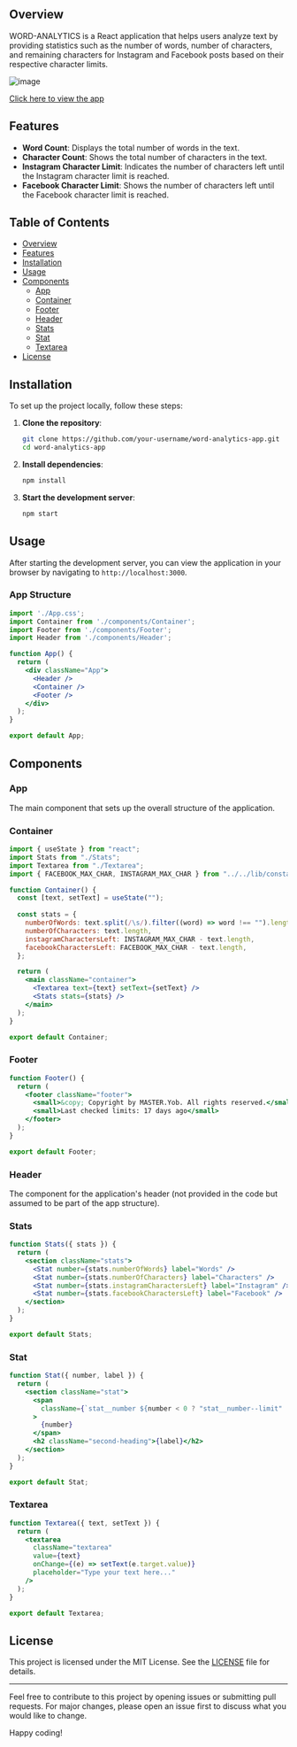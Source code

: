 ## Overview

WORD-ANALYTICS is a React application that helps users analyze text by providing statistics such as the number of words, number of characters, and remaining characters for Instagram and Facebook posts based on their respective character limits.

![image](https://github.com/YawBoah/WORD-ANALYTICS/assets/126890146/dee12e78-b514-4149-9656-7e376da10697)

[Click here to view the app](https://wordytics.netlify.app/)

## Features

- **Word Count**: Displays the total number of words in the text.
- **Character Count**: Shows the total number of characters in the text.
- **Instagram Character Limit**: Indicates the number of characters left until the Instagram character limit is reached.
- **Facebook Character Limit**: Shows the number of characters left until the Facebook character limit is reached.

## Table of Contents

- [Overview](#overview)
- [Features](#features)
- [Installation](#installation)
- [Usage](#usage)
- [Components](#components)
  - [App](#app)
  - [Container](#container)
  - [Footer](#footer)
  - [Header](#header)
  - [Stats](#stats)
  - [Stat](#stat)
  - [Textarea](#textarea)
- [License](#license)

## Installation

To set up the project locally, follow these steps:

1. **Clone the repository**:

   ```sh
   git clone https://github.com/your-username/word-analytics-app.git
   cd word-analytics-app
   ```

2. **Install dependencies**:

   ```sh
   npm install
   ```

3. **Start the development server**:

   ```sh
   npm start
   ```

## Usage

After starting the development server, you can view the application in your browser by navigating to `http://localhost:3000`.

### App Structure

```jsx
import './App.css';
import Container from './components/Container';
import Footer from './components/Footer';
import Header from './components/Header';

function App() {
  return (
    <div className="App">
      <Header />
      <Container />
      <Footer />
    </div>
  );
}

export default App;
```

## Components

### App

The main component that sets up the overall structure of the application.

### Container

```jsx
import { useState } from "react";
import Stats from "./Stats";
import Textarea from "./Textarea";
import { FACEBOOK_MAX_CHAR, INSTAGRAM_MAX_CHAR } from "../../lib/constants";

function Container() {
  const [text, setText] = useState("");
 
  const stats = {
    numberOfWords: text.split(/\s/).filter((word) => word !== "").length,
    numberOfCharacters: text.length,
    instagramCharactersLeft: INSTAGRAM_MAX_CHAR - text.length,
    facebookCharactersLeft: FACEBOOK_MAX_CHAR - text.length,
  };

  return (
    <main className="container">
      <Textarea text={text} setText={setText} />
      <Stats stats={stats} />
    </main>
  );
}

export default Container;
```

### Footer

```jsx
function Footer() {
  return (
    <footer className="footer">
      <small>&copy; Copyright by MASTER.Yob. All rights reserved.</small>
      <small>Last checked limits: 17 days ago</small>
    </footer>
  );
}

export default Footer;
```

### Header

The component for the application's header (not provided in the code but assumed to be part of the app structure).

### Stats

```jsx
function Stats({ stats }) {
  return (
    <section className="stats">
      <Stat number={stats.numberOfWords} label="Words" />
      <Stat number={stats.numberOfCharacters} label="Characters" />
      <Stat number={stats.instagramCharactersLeft} label="Instagram" />
      <Stat number={stats.facebookCharactersLeft} label="Facebook" />
    </section>
  );
}

export default Stats;
```

### Stat

```jsx
function Stat({ number, label }) {
  return (
    <section className="stat">
      <span
        className={`stat__number ${number < 0 ? "stat__number--limit" : ""}`}
      >
        {number}
      </span>
      <h2 className="second-heading">{label}</h2>
    </section>
  );
}

export default Stat;
```

### Textarea

```jsx
function Textarea({ text, setText }) {
  return (
    <textarea
      className="textarea"
      value={text}
      onChange={(e) => setText(e.target.value)}
      placeholder="Type your text here..."
    />
  );
}

export default Textarea;
```

## License

This project is licensed under the MIT License. See the [LICENSE](LICENSE) file for details.

---

Feel free to contribute to this project by opening issues or submitting pull requests. For major changes, please open an issue first to discuss what you would like to change.

Happy coding!
